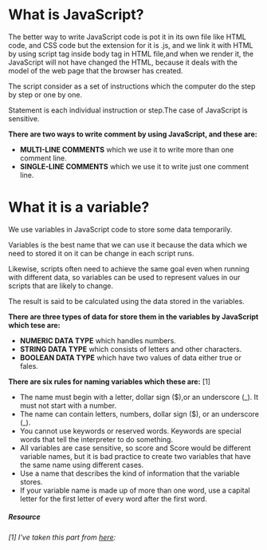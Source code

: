 # What is JavaScript? #
The better way to write JavaScript code is pot it in its own file like HTML code, and CSS code but the extension for it is .js, and we link it with HTML by using script tag inside body tag in HTML file,and when we render it, the JavaScript will not have changed the HTML, because it deals with the model of the web page that the browser has created.

The script consider as a set of instructions which the computer do the step by step or one by one.

Statement is each individual instruction or step.The case of JavaScript is sensitive.

**There are two ways to write comment by using JavaScript, and these are:** 
- **MULTI-LINE COMMENTS** which we use it to write more than one comment line.
- **SINGLE-LINE COMMENTS** which we use it to write just one comment line.
# What it is a variable? #
We use variables in JavaScript code to store some data temporarily.

Variables is the best name that we can use it because the data which we need to stored it on it can be change in each script runs.

Likewise, scripts often need to achieve the same goal even when running with different data, so variables can be used to represent values in our scripts that are likely to change.

The result is said to be calculated using the data stored in the variables.

**There are three types of data for store them in the variables by JavaScript which tese are:**
- **NUMERIC DATA TYPE** which handles numbers. 
- **STRING DATA TYPE**  which consists of letters and other characters.  
- **BOOLEAN DATA TYPE** which have two values of data either true or fales.

**There are six rules for naming variables which these are:** [1]
- The name must begin with a letter, dollar sign ($),or an underscore (_). It must not start with a number.
- The name can contain letters, numbers, dollar sign ($), or an underscore (_). 
- You cannot use keywords or reserved words. Keywords are special words that tell the interpreter to do something.
- All variables are case sensitive, so score and Score would be different variable names, but it is bad practice to create two variables that have the same name using different cases.
- Use a name that describes the kind of information that the variable stores.
- If your variable name is made up of more than one word, use a capital letter for the first letter of every word after the first word. 


##### Resource #####
###### [1] I've taken this part from [here](https://slack-files.com/files-pri-safe/TNGRRLUMA-F011S1UE7EH/javascript_and_jquery_interactive_jon_du.pdf?c=1586864463-45a47103ba9f3f2a):
